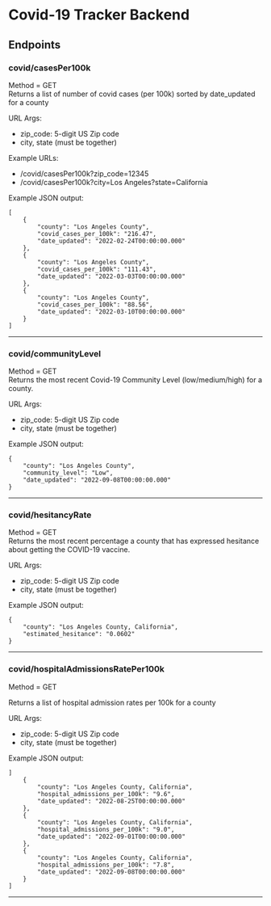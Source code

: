 # Covid-19 Tracker Backend

## Endpoints
### covid/casesPer100k
Method = GET <br>
Returns a list of number of covid cases (per 100k) sorted by date_updated for a county

URL Args:
* zip_code: 5-digit US Zip code <br>
* city, state (must be together) <br>
    
Example URLs:
* /covid/casesPer100k?zip_code=12345 <br>
* /covid/casesPer100k?city=Los Angeles?state=California <br>
    
Example JSON output:
```
[
    {
        "county": "Los Angeles County",
        "covid_cases_per_100k": "216.47",
        "date_updated": "2022-02-24T00:00:00.000"
    },
    {
        "county": "Los Angeles County",
        "covid_cases_per_100k": "111.43",
        "date_updated": "2022-03-03T00:00:00.000"
    },
    {
        "county": "Los Angeles County",
        "covid_cases_per_100k": "88.56",
        "date_updated": "2022-03-10T00:00:00.000"
    }
]
```

---

### covid/communityLevel
Method = GET <br>
Returns the most recent Covid-19 Community Level (low/medium/high) for a county.

URL Args:
* zip_code: 5-digit US Zip code <br>
* city, state (must be together) <br>

Example JSON output:

```
{
    "county": "Los Angeles County",
    "community_level": "Low",
    "date_updated": "2022-09-08T00:00:00.000"
}
```
---

### covid/hesitancyRate
Method = GET <br>
Returns the most recent percentage a county that has expressed hesitance about getting the COVID-19 vaccine.


URL Args:
* zip_code: 5-digit US Zip code <br>
* city, state (must be together) <br>
  
  
Example JSON output:

```
{
    "county": "Los Angeles County, California",
    "estimated_hesitance": "0.0602"
}
```

---

### covid/hospitalAdmissionsRatePer100k
Method = GET </br>

Returns a list of hospital admission rates per 100k for a county

URL Args:
* zip_code: 5-digit US Zip code <br>
* city, state (must be together) <br>
     
     
Example JSON output:
```
]
    {
        "county": "Los Angeles County, California",
        "hospital_admissions_per_100k": "9.6",
        "date_updated": "2022-08-25T00:00:00.000"
    },
    {
        "county": "Los Angeles County, California",
        "hospital_admissions_per_100k": "9.0",
        "date_updated": "2022-09-01T00:00:00.000"
    },
    {
        "county": "Los Angeles County, California",
        "hospital_admissions_per_100k": "7.8",
        "date_updated": "2022-09-08T00:00:00.000"
    }
]
```

---
 
 


